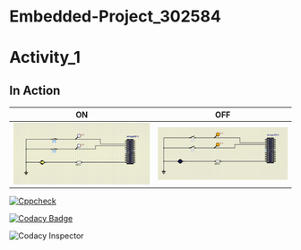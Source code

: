 # Embedded-Project_302584

# Activity_1
 ## In Action

|ON|OFF|
|:--:|:--:|
|![ON](simulation/Activity-1_LED%20ON.PNG)|![OFF](simulation/Activity-1_LED%20OFF.PNG)|

[![Cppcheck](https://github.com/dilipkumar26/Embedded-Project_302584/actions/workflows/CodeQuality.yml/badge.svg)](https://github.com/dilipkumar26/Embedded-Project_302584/actions/workflows/CodeQuality.yml)


[![Codacy Badge](https://app.codacy.com/project/badge/Grade/2586fa25d3894d31bd0ca49c16181e57)](https://www.codacy.com/gh/dilipkumar26/Embedded-Project_302584/dashboard?utm_source=github.com&amp;utm_medium=referral&amp;utm_content=dilipkumar26/Embedded-Project_302584&amp;utm_campaign=Badge_Grade)


![Codacy Inspector](https://www.code-inspector.com/project/25554/score/svg)
